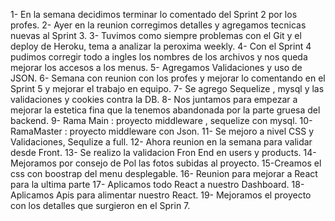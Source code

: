 1- En la semana decidimos terminar lo comentado del Sprint 2 por los profes.
2- Ayer en la reunion corregimos detalles y agregamos tecnicas nuevas al Sprint 3.
3- Tuvimos como siempre problemas con el Git y el deploy de Heroku, tema a analizar la peroxima weekly.
4- Con el Sprint 4 pudimos corregir todo a ingles los nombres de los archivos y nos queda mejorar los accesos a los menus.
5- Agregamos Validaciones y uso de JSON.
6- Semana con reunion con los profes y mejorar lo comentando en el Sprint 5 y mejorar el trabajo en equipo.
7- Se agrego Sequelize , mysql y las validaciones y cookies contra la DB.
8- Nos juntamos para empezar a mejorar la estetica fina que la tenemos abandonada por la parte gruesa del backend.
9- Rama Main : proyecto middleware , sequelize con mysql.
10- RamaMaster : proyecto middleware con Json.
11- Se mejoro a nivel CSS y Validaciones, Sequlize a full.
12- Ahora reunion en la semana para validar desde Front.
13- Se realizo la validacion Fron End en users y products.
14-Mejoramos por consejo de Pol las fotos subidas al proyecto.
15-Creamos el css con boostrap del menu desplegable.
16- Reunion para mejorar a React para la ultima parte
17- Aplicamos todo React a nuestro Dashboard.
18- Aplicamos Apis para alimentar nuestro React.
19- Mejoramos el proyecto con los detalles que surgieron en el Sprin 7.
